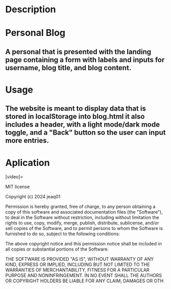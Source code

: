 # Description
# Personal Blog
##  A personal that is presented with the landing page containing a form with labels and inputs for username, blog title, and blog content.
# Usage
## The website is meant to display data that is stored in localStorage into blog.html it also includes a header, with a light mode/dark mode toggle, and a "Back" button so the user can input more entries.

# Aplication
 
[video]= 

MIT license

Copyright (c) 2024 jeaq01

Permission is hereby granted, free of charge, to any person obtaining a copy of this software and associated documentation files (the "Software"), to deal in the Software without restriction, including without limitation the rights to use, copy, modify, merge, publish, distribute, sublicense, and/or sell copies of the Software, and to permit persons to whom the Software is furnished to do so, subject to the following conditions:

The above copyright notice and this permission notice shall be included in all copies or substantial portions of the Software.

THE SOFTWARE IS PROVIDED "AS IS", WITHOUT WARRANTY OF ANY KIND, EXPRESS OR IMPLIED, INCLUDING BUT NOT LIMITED TO THE WARRANTIES OF MERCHANTABILITY, FITNESS FOR A PARTICULAR PURPOSE AND NONINFRINGEMENT. IN NO EVENT SHALL THE AUTHORS OR COPYRIGHT HOLDERS BE LIABLE FOR ANY CLAIM, DAMAGES OR OTH
